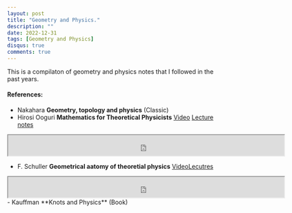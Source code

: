 ```yaml
---
layout: post
title: "Geometry and Physics."
description: ""
date: 2022-12-31
tags: [Geometry and Physics]
disqus: true
comments: true
---
```


This is a compilaton of geometry and physics notes that I followed in the past years.
####  References:
- Nakahara **Geometry, topology and physics** (Classic)
- Hirosi Ooguri **Mathematics for Theoretical Physicists** [Video](http://ocw.u-tokyo.ac.jp/lecture?id=11330) <a href="pdfs/ooguri.pdf"> Lecture notes </a>
<iframe src="https://drive.google.com/file/d/1-8O3-P62scWmxTyg4XeHStcEXWYG3p6v/preview" width="640" height="48" allow="autoplay"></iframe>

<!--more-->
- F. Schuller **Geometrical aatomy of theoretial physics** [VideoLecutres](https://www.youtube.com/playlist?list=PLPH7f_7ZlzxTi6kS4vCmv4ZKm9u8g5yic) 

<iframe src="https://drive.google.com/file/d/1eyFWGtKalYOBKUQiidu9CFTYdpIWRZwp/preview" width="640" height="48" allow="autoplay"></iframe>
- Kauffman **Knots and Physics** (Book)
